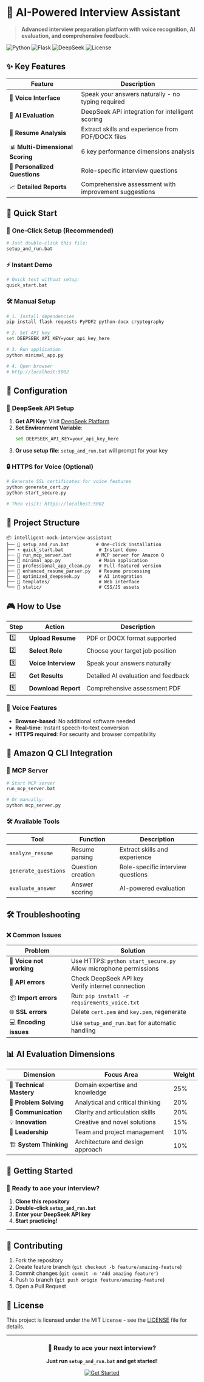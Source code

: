 # 🎯 AI-Powered Interview Assistant

> **Advanced interview preparation platform with voice recognition, AI evaluation, and comprehensive feedback.**

![Python](https://img.shields.io/badge/Python-3.8+-blue.svg)
![Flask](https://img.shields.io/badge/Flask-2.3+-green.svg)
![DeepSeek](https://img.shields.io/badge/AI-DeepSeek-orange.svg)
![License](https://img.shields.io/badge/License-MIT-yellow.svg)

## ✨ Key Features

| Feature | Description |
|---------|-------------|
| 🎤 **Voice Interface** | Speak your answers naturally - no typing required |
| 🤖 **AI Evaluation** | DeepSeek API integration for intelligent scoring |
| 📄 **Resume Analysis** | Extract skills and experience from PDF/DOCX files |
| 📊 **Multi-Dimensional Scoring** | 6 key performance dimensions analysis |
| 🎯 **Personalized Questions** | Role-specific interview questions |
| 📈 **Detailed Reports** | Comprehensive assessment with improvement suggestions |

## 🚀 Quick Start

### 🎯 **One-Click Setup** (Recommended)
```bash
# Just double-click this file:
setup_and_run.bat
```

### ⚡ **Instant Demo**
```bash
# Quick test without setup:
quick_start.bat
```

### 🛠️ **Manual Setup**
```bash
# 1. Install dependencies
pip install flask requests PyPDF2 python-docx cryptography

# 2. Set API key
set DEEPSEEK_API_KEY=your_api_key_here

# 3. Run application
python minimal_app.py

# 4. Open browser
# http://localhost:5002
```

## 🔧 Configuration

### 🔑 **DeepSeek API Setup**
1. **Get API Key**: Visit [DeepSeek Platform](https://platform.deepseek.com/)
2. **Set Environment Variable**: 
   ```bash
   set DEEPSEEK_API_KEY=your_api_key_here
   ```
3. **Or use setup file**: `setup_and_run.bat` will prompt for your key

### 🔒 **HTTPS for Voice** (Optional)
```bash
# Generate SSL certificates for voice features
python generate_cert.py
python start_secure.py

# Then visit: https://localhost:5002
```

## 📁 Project Structure

```
📦 intelligent-mock-interview-assistant
├── 🚀 setup_and_run.bat          # One-click installation
├── ⚡ quick_start.bat             # Instant demo
├── 🤖 run_mcp_server.bat         # MCP server for Amazon Q
├── 🎯 minimal_app.py              # Main application
├── 🔧 professional_app_clean.py   # Full-featured version
├── 📄 enhanced_resume_parser.py   # Resume processing
├── 🤖 optimized_deepseek.py       # AI integration
├── 📁 templates/                  # Web interface
└── 📁 static/                     # CSS/JS assets
```

## 🎮 How to Use

| Step | Action | Description |
|------|--------|-------------|
| 1️⃣ | **Upload Resume** | PDF or DOCX format supported |
| 2️⃣ | **Select Role** | Choose your target job position |
| 3️⃣ | **Voice Interview** | Speak your answers naturally |
| 4️⃣ | **Get Results** | Detailed AI evaluation and feedback |
| 5️⃣ | **Download Report** | Comprehensive assessment PDF |

### 🎤 **Voice Features**
- **Browser-based**: No additional software needed
- **Real-time**: Instant speech-to-text conversion
- **HTTPS required**: For security and browser compatibility

## 🔌 Amazon Q CLI Integration

### 🤖 **MCP Server**
```bash
# Start MCP server
run_mcp_server.bat

# Or manually:
python mcp_server.py
```

### 🛠️ **Available Tools**
| Tool | Function | Description |
|------|----------|-------------|
| `analyze_resume` | Resume parsing | Extract skills and experience |
| `generate_questions` | Question creation | Role-specific interview questions |
| `evaluate_answer` | Answer scoring | AI-powered evaluation |

## 🛠️ Troubleshooting

### ❌ **Common Issues**

| Problem | Solution |
|---------|----------|
| 🎤 **Voice not working** | Use HTTPS: `python start_secure.py` <br> Allow microphone permissions |
| 🔑 **API errors** | Check DeepSeek API key <br> Verify internet connection |
| 📦 **Import errors** | Run: `pip install -r requirements_voice.txt` |
| 🌐 **SSL errors** | Delete `cert.pem` and `key.pem`, regenerate |
| 💻 **Encoding issues** | Use `setup_and_run.bat` for automatic handling |

## 📊 AI Evaluation Dimensions

| Dimension | Focus Area | Weight |
|-----------|------------|--------|
| 🔧 **Technical Mastery** | Domain expertise and knowledge | 25% |
| 🧠 **Problem Solving** | Analytical and critical thinking | 20% |
| 💬 **Communication** | Clarity and articulation skills | 20% |
| 💡 **Innovation** | Creative and novel solutions | 15% |
| 👥 **Leadership** | Team and project management | 10% |
| 🏗️ **System Thinking** | Architecture and design approach | 10% |

## 🚀 Getting Started

### 🎯 **Ready to ace your interview?**

1. **Clone this repository**
2. **Double-click `setup_and_run.bat`**
3. **Enter your DeepSeek API key**
4. **Start practicing!**

---

## 🤝 Contributing

1. Fork the repository
2. Create feature branch (`git checkout -b feature/amazing-feature`)
3. Commit changes (`git commit -m 'Add amazing feature'`)
4. Push to branch (`git push origin feature/amazing-feature`)
5. Open a Pull Request

## 📄 License

This project is licensed under the MIT License - see the [LICENSE](LICENSE) file for details.

---

<div align="center">

### 🎯 **Ready to ace your next interview?**

**Just run `setup_and_run.bat` and get started!**

[![Get Started](https://img.shields.io/badge/Get%20Started-Now-brightgreen.svg?style=for-the-badge)](setup_and_run.bat)

</div>